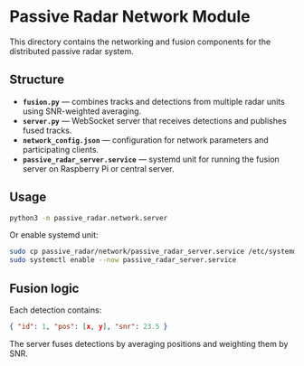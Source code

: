 # Passive Radar Network Module

This directory contains the networking and fusion components for the distributed passive radar system.

## Structure

- **`fusion.py`** — combines tracks and detections from multiple radar units using SNR-weighted averaging.
- **`server.py`** — WebSocket server that receives detections and publishes fused tracks.
- **`network_config.json`** — configuration for network parameters and participating clients.
- **`passive_radar_server.service`** — systemd unit for running the fusion server on Raspberry Pi or central server.

## Usage

```bash
python3 -m passive_radar.network.server
```

Or enable systemd unit:

```bash
sudo cp passive_radar/network/passive_radar_server.service /etc/systemd/system/
sudo systemctl enable --now passive_radar_server.service
```

## Fusion logic

Each detection contains:
```json
{ "id": 1, "pos": [x, y], "snr": 23.5 }
```
The server fuses detections by averaging positions and weighting them by SNR.
